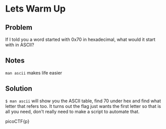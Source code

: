 # Lets Warm Up
## Problem
If I told you a word started with 0x70 in hexadecimal, what would it start with in ASCII? 

## Notes
`man ascii` makes life easier

## Solution
`$ man ascii` will show you the ASCII table, find 70 under hex and find what letter that refers too.  It turns out the flag just wants the first letter so that is all you need, don't really need to make a script to automate that.

picoCTF{p}


